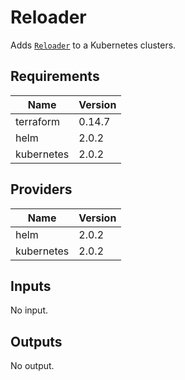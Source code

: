 # Reloader

Adds [`Reloader`](https://github.com/stakater/Reloader) to a Kubernetes clusters.

## Requirements

| Name | Version |
|------|---------|
| terraform | 0.14.7 |
| helm | 2.0.2 |
| kubernetes | 2.0.2 |

## Providers

| Name | Version |
|------|---------|
| helm | 2.0.2 |
| kubernetes | 2.0.2 |

## Inputs

No input.

## Outputs

No output.

